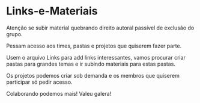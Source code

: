 # Links-e-Materiais
Atenção se subir material quebrando direito autoral passível de exclusão do grupo.

Pessam acesso aos times, pastas e projetos que quiserem fazer parte.

Usem o arquivo Links para add links interessantes, vamos procurar criar pastas para grandes temas e ir subindo materiais para estas pastas.

Os projetos podemos criar sob demanda e os membros que quiserem participar só pedir acesso.

Colaborando podemos mais! Valeu galera!

